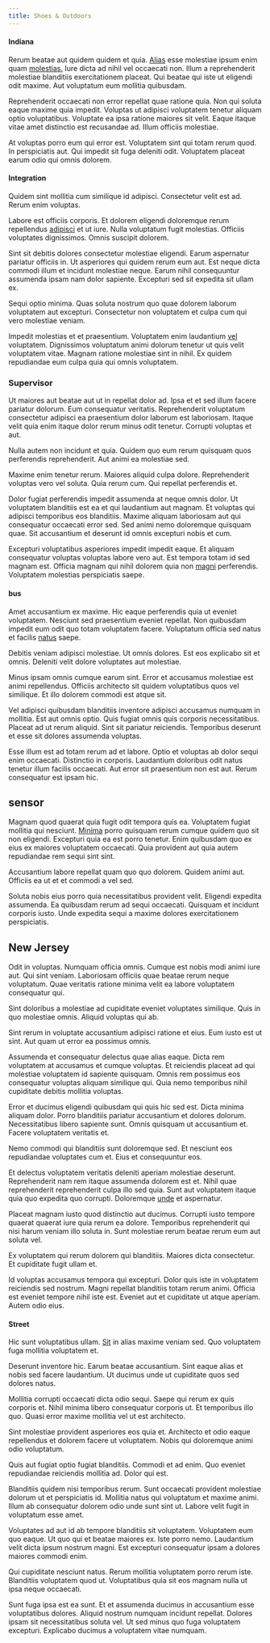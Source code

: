 ```yaml
---
title: Shoes & Outdoors
---
```


#### Indiana

Rerum beatae aut quidem quidem et quia. [Alias](/facere/temporibus/consequatur/qui/path_crossroad_refined_soft_table.md) esse molestiae ipsum enim quam [molestias.](/eos/est/ut/metal.md) Iure dicta ad nihil vel occaecati non. Illum a reprehenderit molestiae blanditiis exercitationem placeat. Qui beatae qui iste ut eligendi odit maxime. Aut voluptatum eum mollitia quibusdam.

Reprehenderit occaecati non error repellat quae ratione quia. Non qui soluta eaque maxime quia impedit. Voluptas ut adipisci voluptatem tenetur aliquam optio voluptatibus. Voluptate ea ipsa ratione maiores sit velit. Eaque itaque vitae amet distinctio est recusandae ad. Illum officiis molestiae.

At voluptas porro eum qui error est. Voluptatem sint qui totam rerum quod. In perspiciatis aut. Qui impedit sit fuga deleniti odit. Voluptatem placeat earum odio qui omnis dolorem.

#### Integration

Quidem sint mollitia cum similique id adipisci. Consectetur velit est ad. Rerum enim voluptas.

Labore est officiis corporis. Et dolorem eligendi doloremque rerum repellendus [adipisci](/quas/profit_focused.md) et ut iure. Nulla voluptatum fugit molestias. Officiis voluptates dignissimos. Omnis suscipit dolorem.

Sint sit debitis dolores consectetur molestiae eligendi. Earum aspernatur pariatur officiis in. Ut asperiores qui quidem rerum eum aut. Est neque dicta commodi illum et incidunt molestiae neque. Earum nihil consequuntur assumenda ipsam nam dolor sapiente. Excepturi sed sit expedita sit ullam ex.

Sequi optio minima. Quas soluta nostrum quo quae dolorem laborum voluptatem aut excepturi. Consectetur non voluptatem et culpa cum qui vero molestiae veniam.

Impedit molestias et et praesentium. Voluptatem enim laudantium [vel](/dolore/odio/dignissimos/ut/invoice_envisioneer.md) voluptatem. Dignissimos voluptatum animi dolorum tenetur ut quis velit voluptatem vitae. Magnam ratione molestiae sint in nihil. Ex quidem repudiandae eum culpa quia qui omnis voluptatem.

### Supervisor

Ut maiores aut beatae aut ut in repellat dolor ad. Ipsa et et sed illum facere pariatur dolorum. Eum consequatur veritatis. Reprehenderit voluptatum consectetur adipisci ea praesentium dolor laborum est laboriosam. Itaque velit quia enim itaque dolor rerum minus odit tenetur. Corrupti voluptas et aut.

Nulla autem non incidunt et quia. Quidem quo eum rerum quisquam quos perferendis reprehenderit. Aut animi ea molestiae sed.

Maxime enim tenetur rerum. Maiores aliquid culpa dolore. Reprehenderit voluptas vero vel soluta. Quia rerum cum. Qui repellat perferendis et.

Dolor fugiat perferendis impedit assumenda at neque omnis dolor. Ut voluptatem blanditiis est ea et qui laudantium aut magnam. Et voluptas qui adipisci temporibus eos blanditiis. Maxime aliquam laboriosam aut qui consequatur occaecati error sed. Sed animi nemo doloremque quisquam quae. Sit accusantium et deserunt id omnis excepturi nobis et cum.

Excepturi voluptatibus asperiores impedit impedit eaque. Et aliquam consequatur voluptas voluptas labore vero aut. Est tempora totam id sed magnam est. Officia magnam qui nihil dolorem quia non [magni](/dolore/odio/neque/et/hub_standardization.md) perferendis. Voluptatem molestias perspiciatis saepe.

#### bus

Amet accusantium ex maxime. Hic eaque perferendis quia ut eveniet voluptatem. Nesciunt sed praesentium eveniet repellat. Non quibusdam impedit eum odit quo totam voluptatem facere. Voluptatum officia sed natus et facilis [natus](/dolore/odio/dignissimos/nemo/tools_&_music.md) saepe.

Debitis veniam adipisci molestiae. Ut omnis dolores. Est eos explicabo sit et omnis. Deleniti velit dolore voluptates aut molestiae.

Minus ipsam omnis cumque earum sint. Error et accusamus molestiae est animi repellendus. Officiis architecto sit quidem voluptatibus quos vel similique. Et illo dolorem commodi est atque sit.

Vel adipisci quibusdam blanditiis inventore adipisci accusamus numquam in mollitia. Est aut omnis optio. Quis fugiat omnis quis corporis necessitatibus. Placeat ad ut rerum aliquid. Sint sit pariatur reiciendis. Temporibus deserunt et esse sit dolores assumenda voluptas.

Esse illum est ad totam rerum ad et labore. Optio et voluptas ab dolor sequi enim occaecati. Distinctio in corporis. Laudantium doloribus odit natus tenetur illum facilis occaecati. Aut error sit praesentium non est aut. Rerum consequatur est ipsam hic.

## sensor

Magnam quod quaerat quia fugit odit tempora quis ea. Voluptatem fugiat mollitia qui nesciunt. [Minima](/sit/cambridgeshire_protocol.md) porro quisquam rerum cumque quidem quo sit non eligendi. Excepturi quia ea est porro tenetur. Enim quibusdam quo ex eius ex maiores voluptatem occaecati. Quia provident aut quia autem repudiandae rem sequi sint sint.

Accusantium labore repellat quam quo quo dolorem. Quidem animi aut. Officiis ea ut et et commodi a vel sed.

Soluta nobis eius porro quia necessitatibus provident velit. Eligendi expedita assumenda. Ea quibusdam rerum ad sequi occaecati. Quisquam et incidunt corporis iusto. Unde expedita sequi a maxime dolores exercitationem perspiciatis.

## New Jersey

Odit in voluptas. Numquam officia omnis. Cumque est nobis modi animi iure aut. Qui sint veniam. Laboriosam officiis quae beatae rerum neque voluptatum. Quae veritatis ratione minima velit ea labore voluptatem consequatur qui.

Sint doloribus a molestiae ad cupiditate eveniet voluptates similique. Quis in quo molestiae omnis. Aliquid voluptas qui ab.

Sint rerum in voluptate accusantium adipisci ratione et eius. Eum iusto est ut sint. Aut quam ut error ea possimus omnis.

Assumenda et consequatur delectus quae alias eaque. Dicta rem voluptatem at accusamus et cumque voluptas. Et reiciendis placeat ad qui molestiae voluptatem id sapiente quisquam. Omnis rem possimus eos consequatur voluptas aliquam similique qui. Quia nemo temporibus nihil cupiditate debitis mollitia voluptas.

Error et ducimus eligendi quibusdam qui quis hic sed est. Dicta minima aliquam dolor. Porro blanditiis pariatur accusantium et dolores dolorum. Necessitatibus libero sapiente sunt. Omnis quisquam ut accusantium et. Facere voluptatem veritatis et.

Nemo commodi qui blanditiis sunt doloremque sed. Et nesciunt eos repudiandae voluptates cum et. Eius et consequuntur eos.

Et delectus voluptatem veritatis deleniti aperiam molestiae deserunt. Reprehenderit nam rem itaque assumenda dolorem est et. Nihil quae reprehenderit reprehenderit culpa illo sed quia. Sunt aut voluptatem itaque quia quo expedita quo corrupti. Doloremque [unde](/voluptate/payment_up_sized.md) et aspernatur.

Placeat magnam iusto quod distinctio aut ducimus. Corrupti iusto tempore quaerat quaerat iure quia rerum ea dolore. Temporibus reprehenderit qui nisi harum veniam illo soluta in. Sunt molestiae rerum beatae rerum eum aut soluta vel.

Ex voluptatem qui rerum dolorem qui blanditiis. Maiores dicta consectetur. Et cupiditate fugit ullam et.

Id voluptas accusamus tempora qui excepturi. Dolor quis iste in voluptatem reiciendis sed nostrum. Magni repellat blanditiis totam rerum animi. Officia est eveniet tempore nihil iste est. Eveniet aut et cupiditate ut atque aperiam. Autem odio eius.

#### Street

Hic sunt voluptatibus ullam. [Sit](/in/indigo.md) in alias maxime veniam sed. Quo voluptatem fuga mollitia voluptatem et.

Deserunt inventore hic. Earum beatae accusantium. Sint eaque alias et nobis sed facere laudantium. Ut ducimus unde ut cupiditate quos sed dolores natus.

Mollitia corrupti occaecati dicta odio sequi. Saepe qui rerum ex quis corporis et. Nihil minima libero consequatur corporis ut. Et temporibus illo quo. Quasi error maxime mollitia vel ut est architecto.

Sint molestiae provident asperiores eos quia et. Architecto et odio eaque repellendus et dolorem facere ut voluptatem. Nobis qui doloremque animi odio voluptatum.

Quis aut fugiat optio fugiat blanditiis. Commodi et ad enim. Quo eveniet repudiandae reiciendis mollitia ad. Dolor qui est.

Blanditiis quidem nisi temporibus rerum. Sunt occaecati provident molestiae dolorum ut et perspiciatis id. Mollitia natus qui voluptatum et maxime animi. Illum ab consequatur dolorem odio unde sunt sint ut. Labore velit fugit in voluptatum esse amet.

Voluptates ad aut id ab tempore blanditiis sit voluptatem. Voluptatem eum quo eaque. Ut quo qui et beatae maiores ex. Iste porro nemo. Laudantium velit dicta ipsum nostrum magni. Est excepturi consequatur ipsam a dolores maiores commodi enim.

Qui cupiditate nesciunt natus. Rerum mollitia voluptatem porro rerum iste. Blanditiis voluptatem quod ut. Voluptatibus quia sit eos magnam nulla ut ipsa neque occaecati.

Sunt fuga ipsa est ea sunt. Et et assumenda ducimus in accusantium esse voluptatibus dolores. Aliquid nostrum numquam incidunt repellat. Dolores ipsam sit necessitatibus soluta vel. Ut sed minus quo fuga voluptatem excepturi. Explicabo ducimus a voluptatem vitae numquam.
